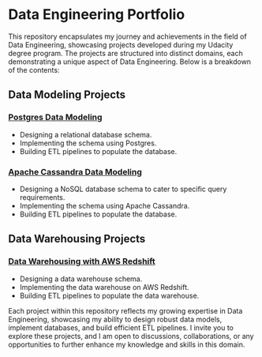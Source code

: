# Data Engineering Portfolio

This repository encapsulates my journey and achievements in the field of Data Engineering, showcasing projects developed during my Udacity degree program. The projects are structured into distinct domains, each demonstrating a unique aspect of Data Engineering. Below is a breakdown of the contents:

## Data Modeling Projects

### [Postgres Data Modeling](https://github.com/alimayo/Data-Engineering/tree/main/Data%20Modeling/Postgres)
- Designing a relational database schema.
- Implementing the schema using Postgres.
- Building ETL pipelines to populate the database.

### [Apache Cassandra Data Modeling](https://github.com/alimayo/Data-Engineering/tree/main/Data%20Modeling/Apache%20Cassandra)
- Designing a NoSQL database schema to cater to specific query requirements.
- Implementing the schema using Apache Cassandra.
- Building ETL pipelines to populate the database.

## Data Warehousing Projects

### [Data Warehousing with AWS Redshift](https://github.com/alimayo/Data-Engineering/tree/main/Data%20Warehousing%20with%20AWS/home)
- Designing a data warehouse schema.
- Implementing the data warehouse on AWS Redshift.
- Building ETL pipelines to populate the data warehouse.

Each project within this repository reflects my growing expertise in Data Engineering, showcasing my ability to design robust data models, implement databases, and build efficient ETL pipelines. I invite you to explore these projects, and I am open to discussions, collaborations, or any opportunities to further enhance my knowledge and skills in this domain.

